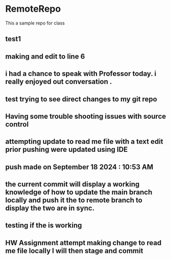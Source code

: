 # RemoteRepo
This a sample repo for class

## test1

## making and edit to line 6

## i had a chance to speak with Professor today. i really enjoyed out conversation . 

## test trying to see direct changes to my git repo

## Having some trouble shooting issues with source control

## attempting update to read me file with a text edit prior pushing were updated using IDE
## push made on September 18 2024 : 10:53 AM

## the current commit will display a working knowledge of how to update the main branch locally and push it the to remote branch to display the two are in sync.

## testing if the is working 

## HW Assignment attempt making change to read me file locally I will then stage and commit 

